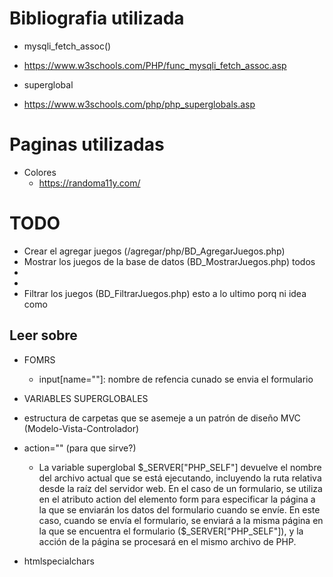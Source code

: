 # Bibliografia utilizada

 - mysqli_fetch_assoc()
  - https://www.w3schools.com/PHP/func_mysqli_fetch_assoc.asp

 - superglobal 
  - https://www.w3schools.com/php/php_superglobals.asp

# Paginas utilizadas
  - Colores
    - https://randoma11y.com/

# TODO
  - Crear el agregar juegos (/agregar/php/BD_AgregarJuegos.php)
  - Mostrar los juegos de la base de datos (BD_MostrarJuegos.php) todos
  - 
  - 
  - Filtrar los juegos (BD_FiltrarJuegos.php) esto a lo ultimo porq ni idea como

## Leer sobre
  - FOMRS
    - input[name=""]: nombre de refencia cunado se envia el formulario

  - VARIABLES SUPERGLOBALES
  - estructura de carpetas que se asemeje a un patrón de diseño MVC (Modelo-Vista-Controlador)
  - action="<? echo $_SERVER["PHP_SELF"];?>" (para que sirve?)
    - La variable superglobal $_SERVER["PHP_SELF"] devuelve el nombre del archivo actual que se está ejecutando, incluyendo la ruta relativa desde la raíz del servidor web.
    En el caso de un formulario, se utiliza en el atributo action del elemento form para especificar la página a la que se enviarán los datos del formulario cuando se envíe.
    En este caso, cuando se envía el formulario, se enviará a la misma página en la que se encuentra el formulario ($_SERVER["PHP_SELF"]), y la acción de la página se procesará en el mismo archivo de PHP.
  
  - htmlspecialchars